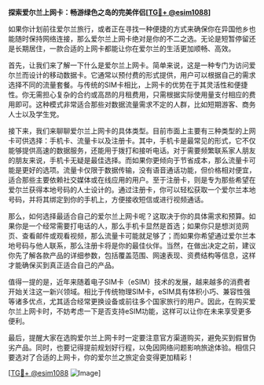 **探索爱尔兰上网卡：畅游绿色之岛的完美伴侣[[TG💪+ @esim1088](https://t.me/s/esim1088)]**

如果你计划前往爱尔兰旅行，或者正在寻找一种便捷的方式来确保你在异国他乡也能随时保持网络连接，那么爱尔兰上网卡绝对是你的不二之选。无论是短暂停留还是长期居住，一款合适的上网卡都能让你在爱尔兰的生活更加顺畅、高效。

首先，让我们来了解一下什么是爱尔兰上网卡。简单来说，这是一种专门为访问爱尔兰而设计的移动数据卡。它通常以预付费的形式提供，用户可以根据自己的需求选择不同的流量套餐。与传统的SIM卡相比，上网卡的优势在于其灵活性和便捷性。你无需担心复杂的合约或高昂的月租费用，只需根据实际使用量支付相应的费用即可。这种模式非常适合那些对数据流量需求不定的人群，比如短期游客、商务人士以及学生党。

接下来，我们来聊聊爱尔兰上网卡的具体类型。目前市面上主要有三种类型的上网卡可供选择：手机卡、流量卡以及注册卡。其中，手机卡是最常见的形式，它不仅能够提供高速的数据服务，还能用于拨打和接听电话。对于需要频繁联系家人朋友的朋友来说，手机卡无疑是最佳选择。而如果你更倾向于节省成本，那么流量卡可能是更好的选项。流量卡仅限于数据传输，没有语音通话功能，但价格相对便宜，适合那些主要依赖社交媒体或在线应用的用户。至于注册卡，则是专为那些希望在爱尔兰获得本地号码的人士设计的。通过注册卡，你可以轻松获取一个爱尔兰本地号码，并将其绑定到你的手机上，方便接收短信或进行视频通话。

那么，如何选择最适合自己的爱尔兰上网卡呢？这取决于你的具体需求和预算。如果你是一个经常需要打电话的人，那么手机卡显然是首选；如果你只是想浏览网页、查看邮件或观看视频，那么流量卡可能就足够了；而如果你希望通过爱尔兰本地号码与他人联系，那么注册卡将是你的最佳伙伴。当然，在做出决定之前，建议你先了解各款产品的详细参数，包括覆盖范围、网速表现、资费结构等信息，这样才能确保买到真正适合自己的产品。

值得一提的是，近年来随着电子SIM卡（eSIM）技术的发展，越来越多的消费者开始关注这一新兴领域。相比于传统物理SIM卡，eSIM具有体积小巧、兼容性强等诸多优点，尤其适合经常更换设备或前往多个国家旅行的用户。因此，在购买爱尔兰上网卡时，不妨考虑一下是否支持eSIM功能，这样可以让你在未来享受更多便利。

最后，提醒大家在选购爱尔兰上网卡时一定要注意官方渠道购买，避免买到假冒伪劣产品。同时，也要记得提前规划好行程，以免因网络问题影响旅途体验。相信只要选对了合适的上网卡，你的爱尔兰之旅定会变得更加精彩！

[[TG💪+ @esim1088](https://t.me/s/esim1088) ![Image](https://i.postimg.cc/4NQfJmqS/Snipaste-2025-05-13-00-14-12.png)]
